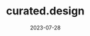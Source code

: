 ---
title: 'curated.design'
link: https://www.curated.design
description: Unleash your creativity with out-of-this-world web design inspiration from across the web.
tags: [inspiration]
content-type: reference
date: 2023-07-28
---